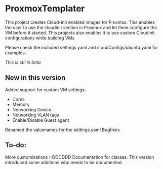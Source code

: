 # ProxmoxTemplater
This project creates Cloud-init enabled images for Proxmox. This enables the user to use the cloudinit section in Proxmox and let them configure the VM before it started. This projects also enables it to use custom CloudInit configurations while building VMs.

Please check the included settings.yaml and cloudConfigs/ubuntu.yaml for examples.

_This is stil in beta_

## New in this version
Added support for custom VM settings:
- Cores
- Memory
- Networking Device
- Networking VLAN tags
- Enable/Disable Guest agent

Renamed the valuenames for the settings.yaml
Bugfixes

## To-do:
More customizations :-DDDDDD
Documentation for classes. This version introduced some additions who needs to be documented.